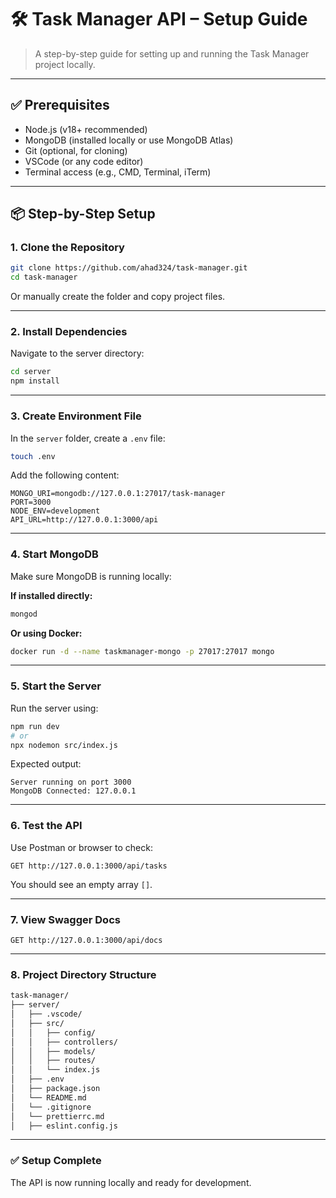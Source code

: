 # 🛠️ Task Manager API – Setup Guide

> A step-by-step guide for setting up and running the Task Manager project locally.

---

## ✅ Prerequisites

- Node.js (v18+ recommended)
- MongoDB (installed locally or use MongoDB Atlas)
- Git (optional, for cloning)
- VSCode (or any code editor)
- Terminal access (e.g., CMD, Terminal, iTerm)

---

## 📦 Step-by-Step Setup

### 1. Clone the Repository

```bash
git clone https://github.com/ahad324/task-manager.git
cd task-manager
```

Or manually create the folder and copy project files.

---

### 2. Install Dependencies

Navigate to the server directory:

```bash
cd server
npm install
```

---

### 3. Create Environment File

In the `server` folder, create a `.env` file:

```bash
touch .env
```

Add the following content:

```env
MONGO_URI=mongodb://127.0.0.1:27017/task-manager
PORT=3000
NODE_ENV=development
API_URL=http://127.0.0.1:3000/api
```

---

### 4. Start MongoDB

Make sure MongoDB is running locally:

**If installed directly:**

```bash
mongod
```

**Or using Docker:**

```bash
docker run -d --name taskmanager-mongo -p 27017:27017 mongo
```

---

### 5. Start the Server

Run the server using:

```bash
npm run dev
# or
npx nodemon src/index.js
```

Expected output:

```
Server running on port 3000
MongoDB Connected: 127.0.0.1
```

---

### 6. Test the API

Use Postman or browser to check:

```
GET http://127.0.0.1:3000/api/tasks
```

You should see an empty array `[]`.

---

### 7. View Swagger Docs

```
GET http://127.0.0.1:3000/api/docs
```

---

### 8. Project Directory Structure

```bash
task-manager/
├── server/
│   ├── .vscode/
│   ├── src/
│   │   ├── config/
│   │   ├── controllers/
│   │   ├── models/
│   │   ├── routes/
│   │   └── index.js
│   ├── .env
│   ├── package.json
│   └── README.md
│   └── .gitignore
│   └── prettierrc.md
│   ├── eslint.config.js
```

---

### ✅ Setup Complete

The API is now running locally and ready for development.
